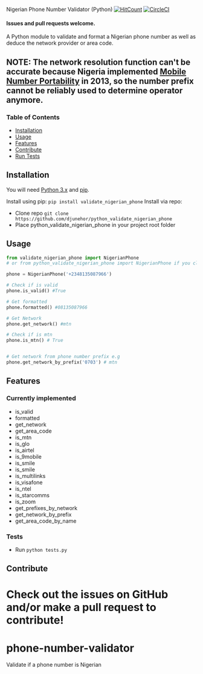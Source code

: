  Nigerian Phone Number Validator (Python)
[![HitCount](http://hits.dwyl.io/djunehor/python_validate_nigerian_phone.svg)](http://hits.dwyl.io/djunehor/python_validate_nigerian_phone) [![CircleCI](https://circleci.com/gh/djunehor/python_validate_nigerian_phone.svg?style=svg)](https://circleci.com/gh/djunehor/python_validate_nigerian_phone)

#### Issues and pull requests welcome.

A Python module to validate and format a Nigerian phone number as well as deduce the network provider or area code.

## NOTE: The network resolution function can't be accurate because Nigeria implemented [Mobile Number Portability](https://en.wikipedia.org/wiki/Mobile_number_portability) in 2013, so the number prefix cannot be reliably used to determine operator anymore.

### Table of Contents
* [Installation](#installation)
* [Usage](#usage)
* [Features](#features)
* [Contribute](#contribute)
* [Run Tests](#tests)

## Installation
You will need [Python 3.x](https://www.python.org/download/) and [pip](http://pip.readthedocs.org/en/latest/installing.html).

Install using pip: `pip install validate_nigerian_phone`
Install via repo:
- Clone repo `git clone https://github.com/djunehor/python_validate_nigerian_phone`
- Place python_validate_nigerian_phone in your project root folder

## Usage

```python
from validate_nigerian_phone import NigerianPhone
# or from python_validate_nigerian_phone import NigerianPhone if you cloned repo

phone = NigerianPhone('+2348135087966')

# Check if is valid
phone.is_valid() #True

# Get formatted
phone.formatted() #08135087966

# Get Network
phone.get_network() #mtn

# Check if is mtn
phone.is_mtn() # True


# Get network from phone number prefix e.g
phone.get_network_by_prefix('0703') # mtn

```

## Features
### Currently implemented
* is_valid
* formatted
* get_network
* get_area_code
* is_mtn
* is_glo
* is_airtel
* is_9mobile
* is_smile
* is_smile
* is_multilinks
* is_visafone
* is_ntel
* is_starcomms
* is_zoom
* get_prefixes_by_network
* get_network_by_prefix
* get_area_code_by_name

### Tests
* Run `python tests.py`

## Contribute
Check out the issues on GitHub and/or make a pull request to contribute!
=======
# phone-number-validator
Validate if a phone number is Nigerian
